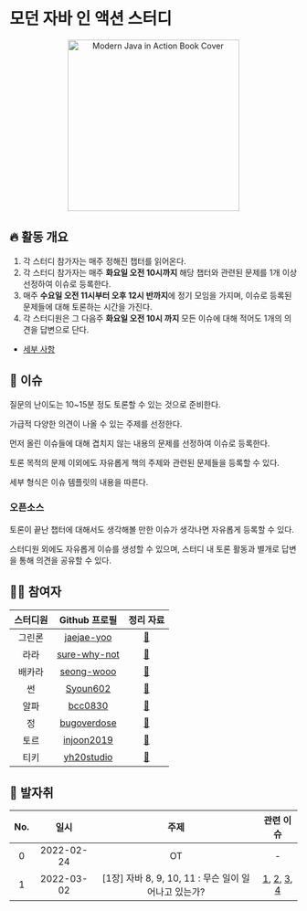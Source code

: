 # 모던 자바 인 액션 스터디

<div align="center">
  <img src="./assets/modern-java-in-action-book-cover.png" alt="Modern Java in Action Book Cover" width="300">
</div>

## 🔥 활동 개요

1. 각 스터디 참가자는 매주 정해진 챕터를 읽어온다.
2. 각 스터디 참가자는 매주 **화요일 오전 10시까지** 해당 챕터와 관련된 문제를 1개 이상 선정하여 이슈로 등록한다.
3. 매주 **수요일 오전 11시부터 오후 12시 반까지**에 정기 모임을 가지며, 이슈로 등록된 문제들에 대해 토론하는 시간을 가진다.
4. 각 스터디원은 그 다음주 **화요일 오전 10시 까지** 모든 이슈에 대해 적어도 1개의 의견을 답변으로 단다.

- [세부 사항](./info/rules/README.md)

## 📌 이슈

질문의 난이도는 10~15분 정도 토론할 수 있는 것으로 준비한다.

가급적 다양한 의견이 나올 수 있는 주제를 선정한다.

먼저 올린 이슈들에 대해 겹치지 않는 내용의 문제를 선정하여 이슈로 등록한다.

토론 목적의 문제 이외에도 자유롭게 책의 주제와 관련된 문제들을 등록할 수 있다.

세부 형식은 이슈 템플릿의 내용을 따른다.

### 오픈소스

토론이 끝난 챕터에 대해서도 생각해볼 만한 이슈가 생각나면 자유롭게 등록할 수 있다.

스터디원 외에도 자유롭게 이슈를 생성할 수 있으며, 스터디 내 토론 활동과 별개로 답변을 통해 의견을 공유할 수 있다.

## 🧑‍💻 참여자

| 스터디원 |                  Github 프로필                  |             정리 자료              |
| :------: | :---------------------------------------------: | :--------------------------------: |
|  그린론  |   [jaejae-yoo](https://github.com/jaejae-yoo)   |  [:link:](./jaejae-yoo/README.md)  |
|   라라   | [sure-why-not](https://github.com/sure-why-not) | [:link:](./sure-why-not/README.md) |
|  배카라  |   [seong-wooo](https://github.com/seong-wooo)   |  [:link:](./seong-wooo/README.md)  |
|    썬    |     [Syoun602](https://github.com/Syoun602)     |   [:link:](./Syoun602/README.md)   |
|   알파   |      [bcc0830](https://github.com/bcc0830)      |   [:link:](./bcc0830/README.md)    |
|    정    |  [bugoverdose](https://github.com/bugoverdose)  | [:link:](./bugoverdose/README.md)  |
|   토르   |   [injoon2019](https://github.com/injoon2019)   |  [:link:](./injoon2019/README.md)  |
|   티키   |   [yh20studio](https://github.com/yh20studio)   |  [:link:](./yh20studio/README.md)  |

## 🐾 발자취

| No. |    일시    |                         주제                         |                                     관련 이슈                                     |
| :-: | :--------: | :--------------------------------------------------: | :-------------------------------------------------------------------------------: |
|  0  | 2022-02-24 |                          OT                          |                                         -                                         |
|  1  | 2022-03-02 | [1장] 자바 8, 9, 10, 11 : 무슨 일이 일어나고 있는가? | [1](이슈_주소_TBA), [2](이슈_주소_TBA2), [3](이슈_주소_TBA3), [4](이슈_주소_TBA4) |
